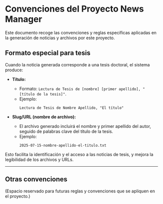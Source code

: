 # Convenciones del Proyecto News Manager

Este documento recoge las convenciones y reglas específicas aplicadas en la generación de noticias y archivos por este proyecto.

## Formato especial para tesis

Cuando la noticia generada corresponde a una tesis doctoral, el sistema produce:

- **Título:**
  - Formato: `Lectura de Tesis de [nombre] [primer apellido], "[título de la tesis]"`.
  - Ejemplo:
    ```
    Lectura de Tesis de Nombre Apellido, "El título"
    ```

- **Slug/URL (nombre de archivo):**
  - El archivo generado incluirá el nombre y primer apellido del autor, seguido de palabras clave del título de la tesis.
  - Ejemplo:
    ```
    2025-07-15-nombre-apellido-el-titulo.txt
    ```

Esto facilita la identificación y el acceso a las noticias de tesis, y mejora la legibilidad de los archivos y URLs.

---

## Otras convenciones

(Espacio reservado para futuras reglas y convenciones que se apliquen en el proyecto.) 

